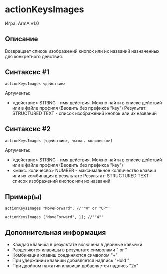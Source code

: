 # actionKeysImages
Игра: ArmA v1.0
## Описание
Возвращает список изображений кнопок или их названий назначенных для конкретного действия.
## Синтаксис #1
```
actionKeysImages <действие>
```
Аргументы:
* <действие> STRING - имя действия. Можно найти в списке действий или в файле профиля (Вводить без префикса "key")
Результат:
STRUCTURED TEXT - список изображений кнопок или их названий
## Синтаксис #2
```
actionKeysImages [<действие>, <макс. количесво>]
```
Аргументы:
* <действие> STRING - имя действия. Можно найти в списке действий или в файле профиля (Вводить без префикса "key")
* <макс. количесво> NUMBER - максимальное колличество клавиш или их комбинация в результате
Результат:
STRUCTURED TEXT - список изображений кнопок или их названий
## Пример(ы)
```
actionKeysImages "MoveForward"; //'"W" or "UP"'
```
```
actionKeysImages ["MoveForward", 1]; //'"W"'
```
## Дополнительная информация
* Каждая клавиша в результате включена в двойные кавычки
* Разделяются клавишы в результате символами " or "
* Комбинации клавиш соединяются символом "+"
* При удержании клавиши добавляется надпись "Hold "
* При двойном нажатии клавиши добавляется надпись "2x"